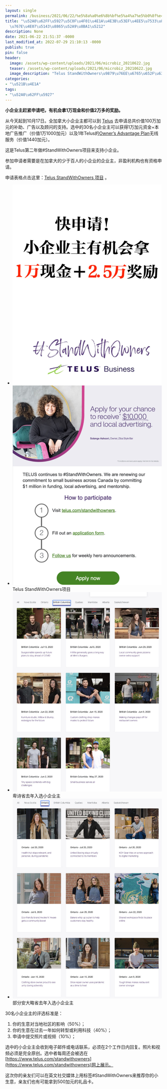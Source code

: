 ```yaml
---
layout: single
permalink: /business/2021/06/22/%e5%8a%a0%e6%8b%bf%e5%a4%a7%e5%b0%8f%e4%bc%81%e4%b8%9a%e4%b8%bb%e5%8f%af%e4%bb%a5%e7%94%b3%e8%af%b7telus%e7%9a%84%e7%99%be%e4%b8%87%e5%85%83%e8%a1%a5%e5%8a%a9%e8%ae%a1%e5%88%92/
title: "\u52A0\u62FF\u5927\u5C0F\u4F01\u4E1A\u4E3B\u53EF\u4EE5\u7533\u8BF7Telus\u7684\
  \u767E\u4E07\u5143\u8865\u52A9\u8BA1\u5212"
description: None
date: 2021-06-22 21:51:37 -0000
last_modified_at: 2022-07-29 21:10:13 -0000
publish: true
pin: false
header:
  image: /assets/wp-content/uploads/2021/06/microbiz_20210622.jpg
  teaser: /assets/wp-content/uploads/2021/06/microbiz_20210622.jpg
  image_description: "Telus StandWithOwners\u9879\u76EE\u6765\u652F\u6301\u52A0\u62FF\u5927\u5C0F"
categories:
- "\u521B\u4E1A"
tags:
- "\u52A0\u62FF\u5927"
---
```

**小企业主赶紧申请吧，有机会拿1万现金和价值2万多的奖励。**

从今天起到10月17日。全加拿大小企业主都可以到 [Telus](https://www.telus.com/en/) 去申请总共价值100万加元的补助、广告以及顾问的支持。选中的30名小企业主可以获得1万加元资金+本地广告推广（价值1万1000加元）以及1年Telus的[Owner’s Advantage Plan](https://www.telus.com/en/business/small/mobility/cell-phone-plans)无线服务（价值1440加元）。

这是Telus第二年做#StandWithOwners项目来支持小企业。

参加申请者需要是在加拿大的少于百人的小企业的企业主，非盈利机构也有资格申请。

申请表格点击这里：[Telus StandWithOwners 项目](https://www.telus.com/en/bc/business/stand-with-owners-form-one?intcmp=sbs_stand-with-owners_button_apply-today-snippets) 。

* ![](/assets/wp-content/uploads/2021/06/microbiz_20210622-767x1024.jpg)
* ![](/assets/wp-content/uploads/2021/06/20210622-5-768x1024.jpg)Telus StandWithOwners项目
* ![](/assets/wp-content/uploads/2021/06/20210622-3-768x1024.jpg)卑诗省去年入选小企业主
* ![](/assets/wp-content/uploads/2021/06/20210621-2-768x1024.jpg)部分安大略省去年入选小企业主

30名小企业主的评选标准是：

  1. 你的生意对当地社区的影响（50%）；
  2. 你的生意在过去一年如何转型或利用科技（40%）；
  3. 申请中提交照片或视频（10%）；

选中的小企业主会收到电子邮件或电话联系，必须在2个工作日内回复。照片和视频必须是完全原创。选中者每周还会被选在 [https://www.telus.com/standwithowners](https://www.telus.com/standwithowners)网上展示。

这次你的亲友们可以在英文社交媒体上用标签#StandWithOwners来推荐你的小生意，亲友们也有可能拿到500加元的礼品卡。
